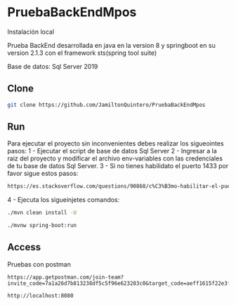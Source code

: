 # PruebaBackEndMpos

Instalación local

Prueba BackEnd desarrollada en java en la version 8 y springboot en su version 2.1.3 con el framework sts(spring tool suite)

Base de datos: Sql Server 2019


Clone
--------

```sh
git clone https://github.com/JamiltonQuintero/PruebaBackEndMpos
```

Run
--------

Para ejecutar el proyecto sin inconvenientes debes realizar los sigueointes pasos:
1 - Ejecutar el script de base de datos Sql Server
2 - Ingresar a la raiz del proyecto y modificar el archivo env-variables con las credenciales de tu base de datos Sql Server.
3 - Si no tienes habilidato el puerto 1433 por favor sigue estos pasos:
```sh
https://es.stackoverflow.com/questions/90868/c%C3%B3mo-habilitar-el-puerto-1433-de-sql-server-2014-en-windows-10
```
4 - Ejecuta los sigueinjetes comandos:

```sh
./mvn clean install -U
```

```sh
./mvnw spring-boot:run
```

Access
--------

Pruebas con postman
```
https://app.getpostman.com/join-team?invite_code=7a1a26d7b813238df5c5f96e623283c0&target_code=aeff1615f22e3f437219b9c67865b75a
```

```
http://localhost:8080
```
